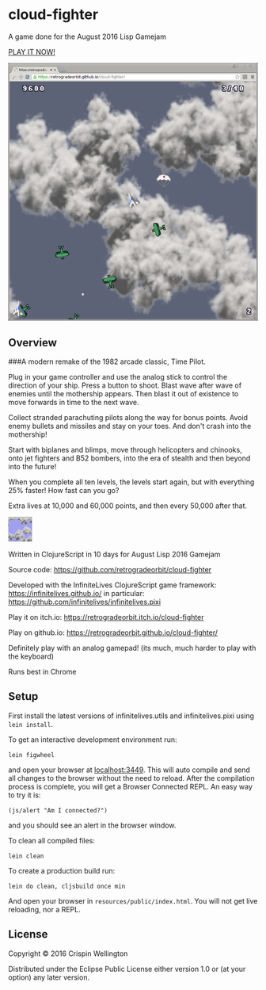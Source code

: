 # cloud-fighter

A game done for the August 2016 Lisp Gamejam

[PLAY IT NOW!](https://retrogradeorbit.github.io/cloud-fighter/)

![Title screen](./screenshot-02.png)

## Overview

###A modern remake of the 1982 arcade classic, Time Pilot.

Plug in your
game controller and use the analog stick to control the direction of
your ship. Press a button to shoot. Blast wave after wave of enemies
until the mothership appears. Then blast it out of existence to move
forwards in time to the next wave.

Collect stranded parachuting pilots along the way for bonus
points. Avoid enemy bullets and missiles and stay on your toes. And
don't crash into the mothership!

Start with biplanes and blimps, move through helicopters and chinooks,
onto jet fighters and B52 bombers, into the era of stealth and then
beyond into the future!

When you complete all ten levels, the levels start again, but with
everything 25% faster! How fast can you go?

Extra lives at 10,000 and 60,000 points, and then every 50,000 after
that.

<img src="screenshot-01.png" width="48">

Written in ClojureScript in 10 days for August Lisp 2016 Gamejam

Source code: https://github.com/retrogradeorbit/cloud-fighter

Developed with the InfiniteLives ClojureScript game framework:
https://infinitelives.github.io/ in particular:
https://github.com/infinitelives/infinitelives.pixi

Play it on itch.io: https://retrogradeorbit.itch.io/cloud-fighter

Play on github.io: https://retrogradeorbit.github.io/cloud-fighter/

Definitely play with an analog gamepad!  (its much, much harder to
play with the keyboard)

Runs best in Chrome

## Setup

First install the latest versions of infinitelives.utils and
infinitelives.pixi using `lein install`.

To get an interactive development environment run:

    lein figwheel

and open your browser at [localhost:3449](http://localhost:3449/).
This will auto compile and send all changes to the browser without the
need to reload. After the compilation process is complete, you will
get a Browser Connected REPL. An easy way to try it is:

    (js/alert "Am I connected?")

and you should see an alert in the browser window.

To clean all compiled files:

    lein clean

To create a production build run:

    lein do clean, cljsbuild once min

And open your browser in `resources/public/index.html`. You will not
get live reloading, nor a REPL.

## License

Copyright © 2016 Crispin Wellington

Distributed under the Eclipse Public License either version 1.0 or (at your option) any later version.
